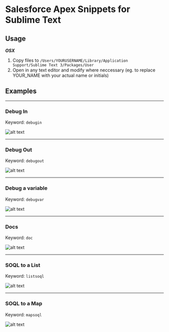 # Salesforce Apex Snippets for Sublime Text

## Usage

***OSX***
1. Copy files to  ```/Users/YOURUSERNAME/Library/Application Support/Sublime Text 3/Packages/User```
2. Open in any text editor and modify where neccessary (eg. to replace YOUR_NAME with your actual name or initials)



## Examples

---

### Debug In

Keyword: `debugin`

![alt text](https://user-images.githubusercontent.com/1554713/27648656-261069ee-5c27-11e7-9e6e-3acee4d9c2c9.gif "Debug In")

---


### Debug Out

Keyword: `debugout`

![alt text](https://user-images.githubusercontent.com/1554713/27648654-260da5f6-5c27-11e7-97b9-c8013296f2bd.gif "Debug In")

---


### Debug a variable

Keyword: `debugvar`

![alt text](https://user-images.githubusercontent.com/1554713/27648653-260a95be-5c27-11e7-8fb7-cad1a9826dfa.gif "Debug In")

---


### Docs

Keyword: `doc`

![alt text](https://user-images.githubusercontent.com/1554713/27648655-260f4820-5c27-11e7-9506-89c4b0b68e66.gif "Debug In")

---


### SOQL to a List

Keyword: `listsoql`

![alt text](https://user-images.githubusercontent.com/1554713/27648657-26162f6e-5c27-11e7-9b39-91c337b1e915.gif "Debug In")

---


### SOQL to a Map

Keyword: `mapsoql`

![alt text](https://user-images.githubusercontent.com/1554713/27648652-2608d01c-5c27-11e7-866b-8314a925704c.gif "Debug In")

